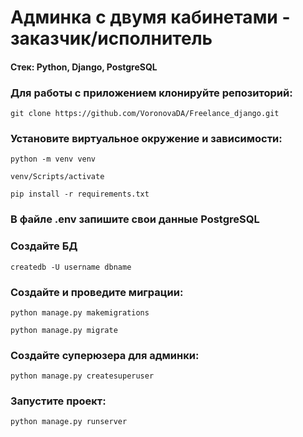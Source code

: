 # Админка с двумя кабинетами - заказчик/исполнитель
#### Стек: Python, Django, PostgreSQL

### Для работы с приложением клонируйте репозиторий:
```
git clone https://github.com/VoronovaDA/Freelance_django.git
```
### Установите виртуальное окружение и зависимости:
```
python -m venv venv
```
```
venv/Scripts/activate
```
```
pip install -r requirements.txt
```
### В файле .env запишите свои данные PostgreSQL 

### Создайте БД
```
createdb -U username dbname
```
### Создайте и проведите миграции:
```
python manage.py makemigrations
```
```
python manage.py migrate
```
### Создайте суперюзера для админки:
```
python manage.py createsuperuser
```
### Запустите проект:
```
python manage.py runserver
```
